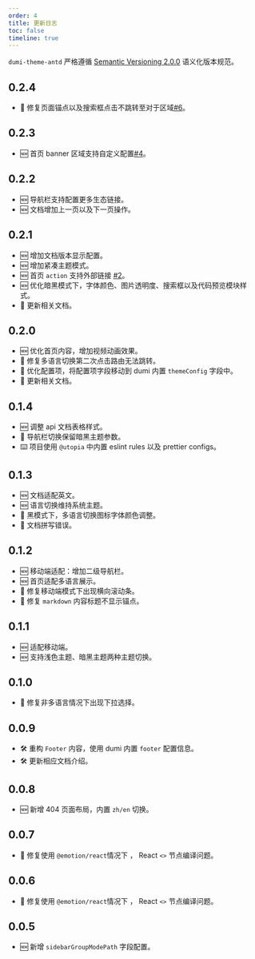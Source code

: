 ```yaml
---
order: 4
title: 更新日志
toc: false
timeline: true
---
```


`dumi-theme-antd` 严格遵循 [Semantic Versioning 2.0.0](http://semver.org/lang/zh-CN/) 语义化版本规范。

## 0.2.4

- 🐞 修复页面锚点以及搜索框点击不跳转至对于区域[#6](https://github.com/KuangPF/dumi-theme-antd/issues/6)。

## 0.2.3

- 🆕 首页 banner 区域支持自定义配置[#4](https://github.com/KuangPF/dumi-theme-antd/issues/4)。

## 0.2.2

- 🆕 导航栏支持配置更多生态链接。
- 🆕 文档增加上一页以及下一页操作。

## 0.2.1

- 🆕 增加文档版本显示配置。
- 🆕 增加紧凑主题模式。
- 🆕 首页 `action` 支持外部链接 [#2](https://github.com/KuangPF/dumi-theme-antd/issues/2)。
- 🆕 优化暗黑模式下，字体颜色、图片透明度、搜索框以及代码预览模块样式。
- 💄 更新相关文档。

## 0.2.0

- 🆕 优化首页内容，增加视频动画效果。
- 🐞 修复多语言切换第二次点击路由无法跳转。
- 💄 优化配置项，将配置项字段移动到 dumi 内置 `themeConfig` 字段中。
- 💄 更新相关文档。

## 0.1.4

- 🆕 调整 api 文档表格样式。
- 🐞 导航栏切换保留暗黑主题参数。
- ⌨️ 项目使用 `@utopia` 中内置 eslint rules 以及 prettier configs。

## 0.1.3

- 🆕 文档适配英文。
- 🆕 语言切换维持系统主题。
- 🐞 黑模式下，多语言切换图标字体颜色调整。
- 🐞 文档拼写错误。

## 0.1.2

- 🆕 移动端适配：增加二级导航栏。
- 🆕 首页适配多语言展示。
- 🐞 修复移动端模式下出现横向滚动条。
- 🐞 修复 `markdown` 内容标题不显示锚点。

## 0.1.1

- 🆕 适配移动端。
- 🆕 支持浅色主题、暗黑主题两种主题切换。

## 0.1.0

- 🐞 修复非多语言情况下出现下拉选择。

## 0.0.9

- 🛠 重构 `Footer` 内容，使用 dumi 内置 `footer` 配置信息。
- 🛠 更新相应文档介绍。

## 0.0.8

- 🆕 新增 404 页面布局，内置 `zh/en` 切换。

## 0.0.7

- 🐞 修复使用 `@emotion/react`情况下 ， React `<>` 节点编译问题。

## 0.0.6

- 🐞 修复使用 `@emotion/react`情况下 ， React `<>` 节点编译问题。

## 0.0.5

- 🆕 新增 `sidebarGroupModePath` 字段配置。
